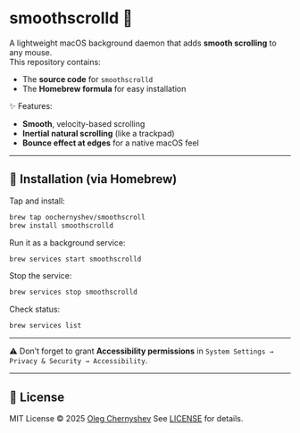 # smoothscrolld 🍎

A lightweight macOS background daemon that adds **smooth scrolling** to any mouse.  
This repository contains:

- The **source code** for `smoothscrolld`
- The **Homebrew formula** for easy installation

✨ Features:
- **Smooth**, velocity-based scrolling
- **Inertial natural scrolling** (like a trackpad)
- **Bounce effect at edges** for a native macOS feel


---

## 🔧 Installation (via Homebrew)

Tap and install:

```bash
brew tap oochernyshev/smoothscroll
brew install smoothscrolld
````

Run it as a background service:

```bash
brew services start smoothscrolld
```

Stop the service:

```bash
brew services stop smoothscrolld
```

Check status:

```bash
brew services list
```

---

⚠️ Don’t forget to grant **Accessibility permissions** in
`System Settings → Privacy & Security → Accessibility`.

---

## 📜 License

MIT License © 2025 [Oleg Chernyshev](https://github.com/oochernyshev)
See [LICENSE](LICENSE) for details.
